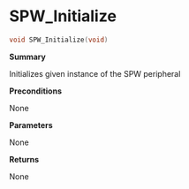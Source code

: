 # SPW_Initialize

```c
void SPW_Initialize(void)
```

**Summary**

Initializes given instance of the SPW peripheral

**Preconditions**

None

**Parameters**

None

**Returns**

None

